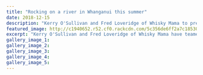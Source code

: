 ```yaml
---
title: "Rocking on a river in Whanganui this summer"
date: 2018-12-15
description: "Kerry O'Sullivan and Fred Loveridge of Whisky Mama to present a free concert to encourage young musicians..."
featured_image: http://c1940652.r52.cf0.rackcdn.com/5c356de6ff2a7c18530003f3/Fred-Loveridge-Chron-15-dec.jpg
excerpt: "Kerry O'Sullivan and Fred Loveridge of Whisky Mama have teamed up with Caroline Norton to present a free concert to encourage young musicians."
gallery_image_1: 
gallery_image_2: 
gallery_image_3: 
gallery_image_4: 
gallery_image_5: 
---
```

